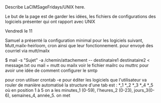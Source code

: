 Describe LaCIMSageFridays/UNIX here.
 

Le but de la page est de garder les idées, les fichiers de configurations  des logiciels présenter qui ont rapport avec UNIX




Vendredi le 11 


Samuel a présenté la configuration minimal pour les logiciels suivant, Mutt,mailx-heirloom, cron ainsi que leur fonctionnement. 
pour envoyé des courriel via mutt/mailx  

$ mail -s "Sujet" -a /chemin/attachement -- destinataire1 destinataire2 < message.txt 
ou mail = mutt  ou mailx   voir le fichier mailrc ou muttrc pour avoir une idée de comment configurer le smtp
 
pour cron utiliser crontab -e pour éditer les logiciels que l'utilisateur va rouler de manière automatisé
la structure d'une tab est : *_1 *_2 *_3 *_4 *_5 <logiciel>  où   en position 1 à 5 on a les minutes_1 (0-59), l'heures_2 (0-23), jours_3(0-6), semaines_4, année_5.  on met 
